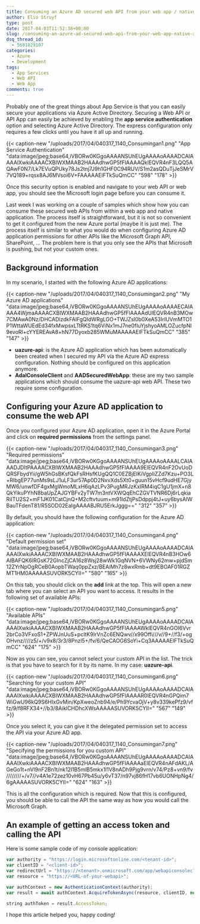 ```yaml
---
title: Consuming an Azure AD secured web API from your web app / native app
author: Elio Struyf
type: post
date: 2017-04-03T11:52:38+00:00
slug: /consuming-an-azure-ad-secured-web-api-from-your-web-app-native-app/
dsq_thread_id:
  - 5691829107
categories:
  - Azure
  - Development
tags:
  - App Services
  - Web API
  - Web App
comments: true
---
```


Probably one of the great things about App Service is that you can easily secure your applications via Azure Active Directory. Securing a Web API or API App can easily be achieved by enabling the **app service authentication** option and selecting Azure Active Directory. The express configuration only requires a few clicks until you have it all up and running.

{{< caption-new "/uploads/2017/04/040317_1140_Consumingan1.png" "App Service Authentication"  "data:image/jpeg;base64,iVBORw0KGgoAAAANSUhEUgAAAAoAAAADCAIAAAAlXwkiAAAACXBIWXMAAB2HAAAdhwGP5fFlAAAAQklEQVR4nF3LQQ5AQAwF0N7/Lk7EVuQPUky78Js2tnj7J9h1GHF0C94RUV/S1m2asQDuTjJeSMrV7VQ189+rqsx8AJ6MVsoi6V+FAAAAAElFTkSuQmCC" "598" "178" >}}

Once this security option is enabled and navigate to your web API or web app, you should see the Microsoft login page before you can consume it.

Last week I was working on a couple of samples which show how you can consume these secured web APIs from within a web app and native application. The process itself is straightforward, but it is not so convenient to get it configured from the new Azure portal (maybe it is just me). The process itself is similar to what you would do when configuring Azure AD application permissions for other APIs like the Microsoft Graph API, SharePoint, ... The problem here is that you only see the APIs that Microsoft is pushing, but not your custom ones.

## Background information

In my scenario, I started with the following Azure AD applications:

{{< caption-new "/uploads/2017/04/040317_1140_Consumingan2.png" "My Azure AD applications"  "data:image/jpeg;base64,iVBORw0KGgoAAAANSUhEUgAAAAoAAAAECAIAAAA4WjmaAAAACXBIWXMAAB2HAAAdhwGP5fFlAAAAdUlEQVR4nB3MOw7CMAwA0Nz/DHCADizdkFAlFgQIdWRgLGO+TWJZsl0b0XeA53IrIUVmMTO1P1WttaWUEdEd34fxMwpsxLTtRKS1tq6ViNx1mJ7ne0fIuYjshyoAMLOZucfpNl9evoRl+cYYEREAvA8+hN77Dyoxb285WMuMAAAAAElFTkSuQmCC" "385" "147" >}}

*   **uazure-api**: is the Azure AD application which has been automatically been created when I secured my API via the Azure AD express configuration. Nothing should be configured on this application anymore.
*   **AdalConsoleClient** and **AADSecuredWebApp**: these are my two sample applications which should consume the uazure-api web API. These two require some configuration.

## Configuring your Azure AD application to consume the web API

Once you configured your Azure AD application, open it in the Azure Portal and click on **required permissions** from the settings panel.

{{< caption-new "/uploads/2017/04/040317_1140_Consumingan3.png" "Required permissions"  "data:image/jpeg;base64,iVBORw0KGgoAAAANSUhEUgAAAAoAAAALCAIAAADJDItPAAAACXBIWXMAAB2HAAAdhwGP5fFlAAAA9ElEQVR4nF2OvUoDQRSFbydYii/gW5hGsBKsfQkFsRHsfKUgQQ1C0EZBjEIKiVgpIiZZd7Kzu+PO3L+RIbgEP77unMs9sLJ1uLF3ur57Ap0D2NxvXds5Xt0+guun15vHcf9udHE7GjyMW6/unwfDF4gxMgWmoMLxH6qAzLPv3PugMRJzKxIRM4iqC1gU1jmX+n8QkYikuPYhN8baUpZAJGYBFv2yTW7m3ntVXWQqEhCZGVTVNR6Dj6rLqkiaRiITU2S2+mF1JK01CatCjnQ+M2cftvtuum+m91ldZtjPsDdppj4tJ+uy6bysAlWBauTFdenT81/R5SOD02EaIgAAAABJRU5ErkJggg==" "312" "357" >}}

By default, you should have the following configuration for the Azure AD application:

{{< caption-new "/uploads/2017/04/040317_1140_Consumingan4.png" "Default permission set"  "data:image/jpeg;base64,iVBORw0KGgoAAAANSUhEUgAAAAoAAAADCAIAAAAlXwkiAAAACXBIWXMAAB2HAAAdhwGP5fFlAAAAXElEQVR4nB3HOw6AIBAFQK6lRGsK72GIncZjCA16z8Wsj28wWk1GqNVN+6VWNy62mw+pjdSm12ZYrNpOgRCeB0AopbTWaq0ppZxz/BEAiMh7z8wxRmb+dt9EBOAF01RGZMT1HM0AAAAASUVORK5CYII=" "580" "165" >}}

On this tab, you should click on the **add** link at the top. This will open a new tab where you can select an API you want to access. It results in the following set of available APIs:

{{< caption-new "/uploads/2017/04/040317_1140_Consumingan5.png" "Available APIs"  "data:image/jpeg;base64,iVBORw0KGgoAAAANSUhEUgAAAAoAAAADCAIAAAAlXwkiAAAACXBIWXMAAB2HAAAdhwGP5fFlAAAAWklEQVR4nGOI6Vvr2brCo3VFxoS1+ZPWJnUuS+pcltK9IrVnZc6ENQwv//x99Offi///v//9+//f3/+ogOHvnz////z5/+/v9x8/3r3/8Pnzl5+/fv/6/QeCAOG6SoYi+Cq3AAAAAElFTkSuQmCC" "624" "175" >}}

Now as you can see, you cannot select your custom API in the list. The trick is that you have to search for it by its name. In my case: **uazure-api**.

{{< caption-new "/uploads/2017/04/040317_1140_Consumingan6.png" "Searching for your custom API"  "data:image/jpeg;base64,iVBORw0KGgoAAAANSUhEUgAAAAoAAAADCAIAAAAlXwkiAAAACXBIWXMAAB2HAAAdhwGP5fFlAAAAR0lEQVR4nGPQim7WiGwU96kQ9S6HIxGvMin/KpXweoZnb94/e/Ph9YcvaOjV+y8v339kePfz9/vffz/9/f8RFX34+//b3/8AiklCHDhcXWsAAAAASUVORK5CYII=" "567" "149" >}}

Once you select it, you can give it the delegated permission set to access the API via your Azure AD app.

{{< caption-new "/uploads/2017/04/040317_1140_Consumingan7.png" "Specifying the permissions for you custom API"  "data:image/jpeg;base64,iVBORw0KGgoAAAANSUhEUgAAAAoAAAADCAIAAAAlXwkiAAAACXBIWXMAAB2HAAAdhwGP5fFlAAAAaElEQVR4nAFdAKL/AGeGo1t+nVl9nF2Bn1t/nk12l1B5mlB5mkx1l1V8nADh9Pjg9vrn/v74/Pz8+vn9/fv////////+/v7//v4A1e72zez10vH67Pb45u/y6vT37/n97vj86fH17vb6UONHpNg4/6gAAAAASUVORK5CYII=" "624" "163" >}}

This is all the configuration which is required. Now that this is configured, you should be able to call the API the same way as how you would call the Microsoft Graph.

## An example of getting an access token and calling the API

Here is some sample code of my console application:

```javascript
var authority = "https://login.microsoftonline.com/<tenant-id>";
var clientID = "<client-id>";
var redirectUrl = "https://<tenant>.onmicrosoft.com/app/webapiconsoleclient";
var resource = "https://<URL-of-your-webapi>";

var authContext = new AuthenticationContext(authority);
var result = await authContext.AcquireTokenAsync(resource, clientID, new Uri(redirectUrl), new PlatformParameters(PromptBehavior.Always));

string authToken = result.AccessToken;
```

I hope this article helped you, happy coding!